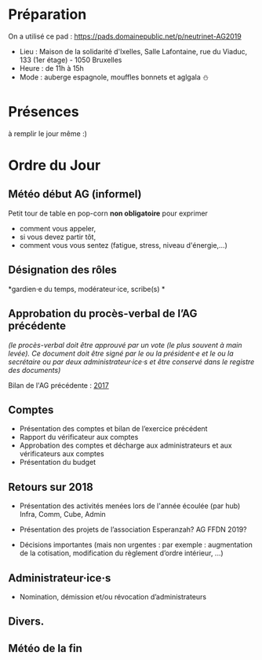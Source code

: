 <!-- TITLE: 01/26 (A.G.) -->
<!-- SUBTITLE: AG portant sur 2018/2019 General Assembly -->

# Préparation
On a utilisé ce pad : https://pads.domainepublic.net/p/neutrinet-AG2019

* Lieu : Maison de la solidarité d'Ixelles, Salle Lafontaine, rue du Viaduc, 133 (1er étage) - 1050 Bruxelles
* Heure : de 11h à 15h
* Mode : auberge espagnole, mouffles bonnets et aglgala :snowman:

# Présences
   à remplir le jour même :)
# Ordre du Jour
## Météo début AG (informel)
Petit tour de table en pop-corn **non obligatoire** pour exprimer

* comment vous appeler,
* si vous devez partir tôt,
* comment vous vous sentez (fatigue, stress, niveau d'énergie,…)

## Désignation des rôles
*gardien·e du temps, modérateur·ice, scribe(s) *

## Approbation du procès-verbal de l’AG précédente
*(le procès-verbal doit être approuvé par un vote (le plus souvent à
main levée). Ce document doit être signé par le ou la président·e et le
ou la secrétaire ou par deux administrateur·ice·s et être conservé dans
le registre des documents)*

Bilan de l'AG précédente : [2017](https://wiki.neutrinet.be/pvs/2017/12-17)


## Comptes

* Présentation des comptes et bilan de l’exercice précédent  
* Rapport du vérificateur aux comptes
* Approbation des comptes et décharge aux administrateurs et aux
vérificateurs aux comptes 
* Présentation du budget

## Retours sur 2018

* Présentation des activités menées lors de l'année écoulée (par hub)
Infra, Comm, Cube, Admin
* Présentation des projets de l’association  Esperanzah? AG FFDN 2019?

* Décisions importantes (mais non urgentes : par exemple : augmentation
de la cotisation, modification
du règlement d’ordre intérieur, ...)

## Administrateur·ice·s
* Nomination, démission et/ou révocation d’administrateurs  

## Divers.

## Météo de la fin




